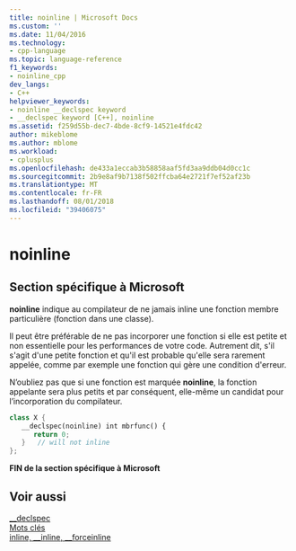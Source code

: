 ```yaml
---
title: noinline | Microsoft Docs
ms.custom: ''
ms.date: 11/04/2016
ms.technology:
- cpp-language
ms.topic: language-reference
f1_keywords:
- noinline_cpp
dev_langs:
- C++
helpviewer_keywords:
- noinline __declspec keyword
- __declspec keyword [C++], noinline
ms.assetid: f259d55b-dec7-4bde-8cf9-14521e4fdc42
author: mikeblome
ms.author: mblome
ms.workload:
- cplusplus
ms.openlocfilehash: de433a1eccab3b58858aaf5fd3aa9ddb04d0cc1c
ms.sourcegitcommit: 2b9e8af9b7138f502ffcba64e2721f7ef52af23b
ms.translationtype: MT
ms.contentlocale: fr-FR
ms.lasthandoff: 08/01/2018
ms.locfileid: "39406075"
---
```

# <a name="noinline"></a>noinline
## <a name="microsoft-specific"></a>Section spécifique à Microsoft  
 **noinline** indique au compilateur de ne jamais inline une fonction membre particulière (fonction dans une classe).  
  
 Il peut être préférable de ne pas incorporer une fonction si elle est petite et non essentielle pour les performances de votre code. Autrement dit, s'il s'agit d'une petite fonction et qu'il est probable qu'elle sera rarement appelée, comme par exemple une fonction qui gère une condition d'erreur.  
  
 N’oubliez pas que si une fonction est marquée **noinline**, la fonction appelante sera plus petits et par conséquent, elle-même un candidat pour l’incorporation du compilateur.  
  
```cpp 
class X {  
   __declspec(noinline) int mbrfunc() {  
      return 0;   
   }   // will not inline  
};  
```  
  
**FIN de la section spécifique à Microsoft**  
  
## <a name="see-also"></a>Voir aussi  
 [__declspec](../cpp/declspec.md)   
 [Mots clés](../cpp/keywords-cpp.md)   
 [inline, __inline, \__forceinline](inline-functions-cpp.md)

